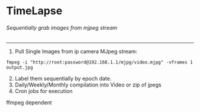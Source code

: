 # TimeLapse

###### Sequentially grab images from mjpeg stream
---
1. Pull Single Images from ip camera MJpeg stream:

`fmpeg -i "http://root:password@192.168.1.1/mjpg/video.mjpg" -vframes 1 output.jpg`

2. Label them sequentially by epoch date.
3. Daily/Weekly/Monthly compilation into Video or zip of jpegs
4. Cron jobs for execution

ffmpeg dependent

